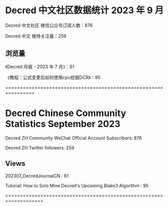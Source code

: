 # Decred 中文社区数据统计 2023 年 9 月

Decred 中文社区 微信公众号订阅人数：876

Decred 中文 推特关注量：259

## 浏览量 

《Decred 月报 - 2023 年 7 月》：61

《教程：公式变更后如何使用cpu挖掘DCR》：95

================================================================

# Decred Chinese Community Statistics September 2023

Decred ZH Community WeChat Official Account Subscribers: 876

Decred ZH Twitter followers: 259

## Views

202307_DecredJournalCN : 61

Tutorial: How to Solo Mine Decred's Upcoming Blake3 Algorithm : 95

===================================================================
